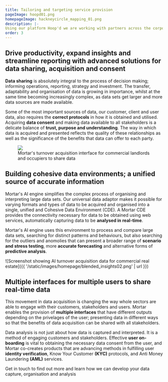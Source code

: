 ```yaml
---
title: Tailoring and targeting service provision
pageImage: hoopd01.png
homepageImage: hackneycircle_mapping_01.png
description: |-
Using our platform Hoop'd we are working with partners across the corporate and cultural sector to co-create new audience and engagement programmes, led by digital design and community collaboration. These tailored and targeted products are affordable, utilising our community management framework and tools, but can be completely white-labelled and branded for your audience or customers. With our advanced accessibility modules we are supporting projects that target inclusion for older residents and deliver educational outputs for school children. All with a system for helping stakeholders to capture local area insights, drive improvements in service provision, and establish business case for investment.    
order: 3
---
```



Drive productivity, expand insights and streamline reporting with advanced solutions for data sharing, acquisition and consent
-----------------------------------------------------------------------------------------------------

**Data sharing** is absolutely integral to the process of decision making; informing operations, reporting, strategy and investment. The transfer, adaptability and organisation of data is growing in importance, whilst at the same time becoming increasingly complex, as data sets get larger and more data sources are made available.

Some of the most important sources of data, our customer, client and user data, also requires the **correct protocols** in how it is obtained and utilised. Acquiring **data consent** and making data available to all stakeholders is a delicate balance of **trust, purpose and understanding**. The way in which data is acquired and presented reflects the quality of these relationships as well as the significance of the benefits that data can offer to each party.


<figure>
  <img src="{{ '/static/images/use-cases/mortar_laptop_dashmockup03_query.png' | url }}" />
  <figcaption>
    Mortar's turnover acquisition interface for commercial landlords and occupiers to share data
  </figcaption>
</figure>


Building cohesive data environments; a unified source of accurate information
-----------------------------------------------------------------------------------------------------

Mortar's AI engine simplifies the complex process of organising and interpreting large data sets. Our universal data adaptor makes it possible for varying formats and types of data to be acquired and organised into a single, unified and Cohesive Data Environment (CDE). A Mortar CDE provides the connectivity necessary for data to be obtained using web services, automatically capturing data to be **analysed in real-time**.

Mortar's AI engine uses this environment to process and compare large data sets, searching for distinct patterns and behaviours, but also searching for the outliers and anomolies that can present a broader range of **scenario and stress testing**, more **accurate forecasting** and alternative forms of **predictive analysis**.

![Screenshot showing AI turnover acquisition data for commercial real estate]({{ '/static/images/homepage/blended_insights02.png' | url }})


Multiple interfaces for multiple users to share real-time data
------------------------------------------------------------------------------

This movement in data acquisition is changing the way whole sectors are able to engage with their customers, stakeholders and users. Mortar enables the provision of **multiple interfaces** that have different outputs depending on the privelages of the user; presenting data in different ways so that the benefits of data acquisition can be shared with all stakeholders.

Data analysis is not just about how data is captured and interpreted. It is a method of engaging customers and stakeholders. Effective **user on-boarding** is vital to obtaining the necessary data consent from the user, and Mortar co-creates products that are advancing methods in fulfilling user **identity verification**, Know Your Customer **(KYC)** protocols, and Anti Money Laundering **(AML)** services.

Get in touch to find out more and learn how we can develop your data capture, organisation and analysis
